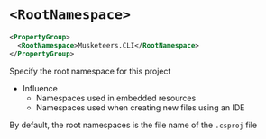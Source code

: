 # `<RootNamespace>`

```xml
<PropertyGroup>
  <RootNamespace>Musketeers.CLI</RootNamespace>
</PropertyGroup>
```

Specify the root namespace for this project

- Influence
  - Namespaces used in embedded resources
  - Namespaces used when creating new files using an IDE

By default, the root namespaces is the file name of the `.csproj` file
